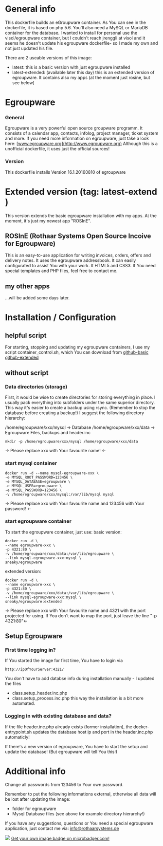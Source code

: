 # General info

This dockerfile builds an eGroupware container. As You can see in the dockerfile, it is based on php 5.6.
You'll also need a MySQL or MariaDB container for the database.
I wanted to install for personal use the visol/egroupware container, but I couldn't reach jrenggli at visol and it seems he doesn't update his egroupware dockerfile- so I made my own and not just updated his file. 

There are 2 useable versions of this image:
- latest: this is a basic version with just egroupware installed
- latest-extended: (available later this day) this is an extended version of egroupware. It contains also my apps (at the moment just rosine, but see below)


# Egroupware
### General
Egroupware is a very powerful open source groupware programm. It consists of a calendar app, contacts, infolog, project manager, ticket system and more.
If you need more information on egroupware, just take a look here: [www.egroupware.org](http://www.egroupware.org)
Although this is a unofficial dockerfile, it uses just the official sources! 

### Version
This dockerfile installs Version 16.1.20160810 of egroupware

# Extended version (tag: latest-extend )
This version extends the basic egroupware installation with my apps. At the moment, it's just my newest app "ROSInE".

## ROSInE (Rothaar Systems Open Source Incoive for Egroupware) 

This is an easy-to-use application for writing invoices, orders, offers and delivery notes. It uses the egroupware addressbook.
It can easily configurated to assist You with your work. It HTML5 and CSS3. If You need special templates and PHP files, feel free to contact me.

## my other apps
...will be added some days later.

# Installation / Configuration
## helpful script 
For starting, stopping and updating my egroupware containers, I use my script container_control.sh, which You can download from 
[github-basic](https://github.com/sneakyx/egroupwareserver/blob/master/assets/container_control.sh)
[github-extended](https://github.com/sneakyx/egroupwareserver/blob/master-with-apps/assets/container_control.sh)

## without script

### Data directories (storage)
First, it would be wise to create directories for storing everything in place. I usually pack everything into subfolders under the same superior directory. This way it's easier to create a backup using rsync. (Remember to stop the database before creating a backup!)
I suggest the following directory hierarchy:

/home/egroupware/xxx/mysql  	-> Database
/home/egroupware/xxx/data  	-> Egroupware Files, backups and header.inc

	mkdir -p /home/egroupware/xxx/mysql /home/egroupware/xxx/data
-> Please replace xxx with Your favourite name! <-

### start mysql container

	docker run -d --name mysql-egroupware-xxx \
	-e MYSQL_ROOT_PASSWORD=123456 \
	-e MYSQL_DATABASE=egroupware \
	-e MYSQL_USER=egroupware \
	-e MYSQL_PASSWORD=123456 \
	-v /home/egroupware/xxx/mysql:/var/lib/mysql mysql
	
-> Please replace xxx with Your favourite name and 123456 with Your password! <-

### start egroupware container 
To start the egroupware container, just use:
basic version:

	docker run -d \
	--name egroupware-xxx \
	-p 4321:80 \
	-v /home/egroupware/xxx/data:/var/lib/egroupware \
	--link mysql-egroupware-xxx:mysql \
	sneaky/egroupware	
extended version:

	docker run -d \
	--name egroupware-xxx \
	-p 4321:80 \
	-v /home/egroupware/xxx/data:/var/lib/egroupware \
	--link mysql-egroupware-xxx:mysql \
	sneaky/egroupware:extended
	
-> Please replace xxx with Your favourite name and 4321 with the port projected for using. If You don't want to map the port, just leave the line "-p 4321:80"<-

## Setup Egroupware
### First time logging in?
If You started the image for first time, You have to login via
	
	http://ipOfYourServer:4321/

You don't have to add databse info during installation manually - I updated the files 
- class.setup_header.inc.php
- class.setup_process.inc.php
this way the installation is a bit more automated.
   
### Logging in with existing database and data? 

If the file header.inc.php already exists (former installation), the docker-entrypoint.sh updates the database host ip and port in the header.inc.php automaticly!
 
If there's a new version of egroupware, You have to start the setup and update the database! (But egroupware will tell You this!) 

# Additional info
Change all passwords from 123456 to Your own password. 

Remember to put the following informations external, otherwise all data will be lost after updating the image:
- folder for egroupware
- Mysql Database files
(see above for example directory hierarchy!)

If you have any suggestions, questions or You need a special egroupware application, just contact me via: info@rothaarsystems.de

[![](https://images.microbadger.com/badges/image/sneaky/egroupware.svg)](https://microbadger.com/images/sneaky/egroupware "Get your own image badge on microbadger.com") [Get your own image badge on microbadger.com!](https://microbadger.com)